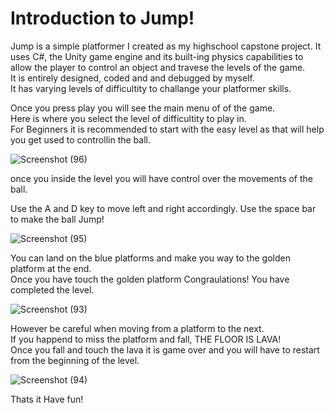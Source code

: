 #  Introduction to Jump!

Jump is a simple platformer I created as my highschool capstone project. It uses C#, the Unity game engine and its built-ing physics capabilities to allow the player
to control an object and travese the levels of the game.  
It is entirely designed, coded and and debugged by myself.  
It has varying levels of difficultity to challange your platformer skills.  
  
Once you press play you will see the main menu of of the game.  
Here is where you select the level of difficultity to play in.  
For Beginners it is recommended to start with the easy level as that will help you get used to controllin the ball.  
  
![Screenshot (96)](https://github.com/qscguko/Jump/assets/113727850/90f8843b-4974-4d82-9654-5139b1405c67)  
  
once you inside the level you will have control over the movements of the ball.  
  
Use the A and D key to move left and right accordingly. Use the space bar to make the ball Jump!  
  
![Screenshot (95)](https://github.com/qscguko/Jump/assets/113727850/98350825-676e-4e07-bfff-3367d51b0b4d)
  
You can land on the blue platforms and make you way to the golden platform at the end.  
Once you have touch the golden platform Congraulations! You have completed the level.  
  
![Screenshot (93)](https://github.com/qscguko/Jump/assets/113727850/b21d2bc6-48e2-4b30-a06c-05c7df46b56f)  
  
 However be careful when moving from a platform to the next.  
 If you happend to miss the platform and fall, THE FLOOR IS LAVA!  
 Once you fall and touch the lava it is game over and you will have to restart from the beginning of the level.  
   
![Screenshot (94)](https://github.com/qscguko/Jump/assets/113727850/669a330a-b2d4-418a-8e9a-9eeb39972b52)  

Thats it Have fun!
